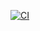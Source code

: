 [![CI](https://github.com/johannranudd/social-media-client-wf-ca-jr/actions/workflows/static.yml/badge.svg)](https://github.com/johannranudd/social-media-client-wf-ca-jr/actions/workflows/static.yml)